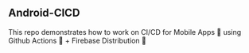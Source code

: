 ## Android-CICD

This repo demonstrates how to work on CI/CD for Mobile Apps :iphone: using Github Actions :pill: + Firebase Distribution :tada:
